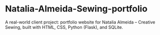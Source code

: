 # Natalia-Almeida-Sewing-portfolio
A real-world client project: portfolio website for Natalia Almeida – Creative Sewing, built with HTML, CSS, Python (Flask), and SQLite.

